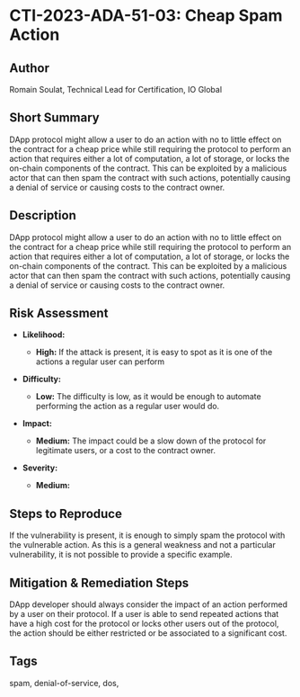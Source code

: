 # CTI-2023-ADA-51-03: Cheap Spam Action

## Author

Romain Soulat, Technical Lead for Certification, IO Global

## Short Summary

DApp protocol might allow a user to do an action with no to little effect on the contract for a cheap price while still requiring the protocol to perform an action that requires either a lot of computation, a lot of storage, or locks the on-chain components of the contract. This can be exploited by a malicious actor that can then spam the contract with such actions, potentially causing a denial of service or causing costs to the contract owner.

## Description

DApp protocol might allow a user to do an action with no to little effect on the contract for a cheap price while still requiring the protocol to perform an action that requires either a lot of computation, a lot of storage, or locks the on-chain components of the contract. This can be exploited by a malicious actor that can then spam the contract with such actions, potentially causing a denial of service or causing costs to the contract owner.

## Risk Assessment

- **Likelihood:**
  - **High:** If the attack is present, it is easy to spot as it is one of the actions a regular user can perform

- **Difficulty:**
  - **Low:** The difficulty is low, as it would be enough to automate performing the action as a regular user would do.

- **Impact:**
  - **Medium:** The impact could be a slow down of the protocol for legitimate users, or a cost to the contract owner.


- **Severity:**
  - **Medium:**

## Steps to Reproduce

If the vulnerability is present, it is enough to simply spam the protocol with the vulnerable action.
As this is a general weakness and not a particular vulnerability, it is not possible to provide a specific example.

## Mitigation & Remediation Steps

DApp developer should always consider the impact of an action performed by a user on their protocol. If a user is able to send repeated actions that have a high cost for the protocol or locks other users out of the protocol, the action should be either restricted or be associated to a significant cost.


## Tags

spam, denial-of-service, dos, 